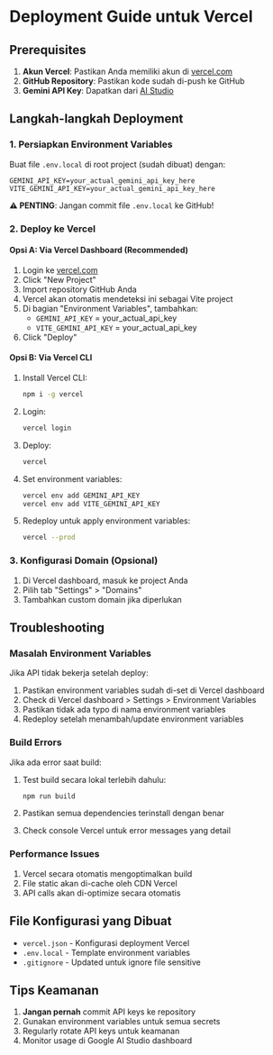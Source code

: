 # Deployment Guide untuk Vercel

## Prerequisites

1. **Akun Vercel**: Pastikan Anda memiliki akun di [vercel.com](https://vercel.com)
2. **GitHub Repository**: Pastikan kode sudah di-push ke GitHub
3. **Gemini API Key**: Dapatkan dari [AI Studio](https://aistudio.google.com/app/apikey)

## Langkah-langkah Deployment

### 1. Persiapkan Environment Variables

Buat file `.env.local` di root project (sudah dibuat) dengan:
```
GEMINI_API_KEY=your_actual_gemini_api_key_here
VITE_GEMINI_API_KEY=your_actual_gemini_api_key_here
```

**⚠️ PENTING**: Jangan commit file `.env.local` ke GitHub!

### 2. Deploy ke Vercel

#### Opsi A: Via Vercel Dashboard (Recommended)

1. Login ke [vercel.com](https://vercel.com)
2. Click "New Project"
3. Import repository GitHub Anda
4. Vercel akan otomatis mendeteksi ini sebagai Vite project
5. Di bagian "Environment Variables", tambahkan:
   - `GEMINI_API_KEY` = your_actual_api_key
   - `VITE_GEMINI_API_KEY` = your_actual_api_key
6. Click "Deploy"

#### Opsi B: Via Vercel CLI

1. Install Vercel CLI:
   ```bash
   npm i -g vercel
   ```

2. Login:
   ```bash
   vercel login
   ```

3. Deploy:
   ```bash
   vercel
   ```

4. Set environment variables:
   ```bash
   vercel env add GEMINI_API_KEY
   vercel env add VITE_GEMINI_API_KEY
   ```

5. Redeploy untuk apply environment variables:
   ```bash
   vercel --prod
   ```

### 3. Konfigurasi Domain (Opsional)

1. Di Vercel dashboard, masuk ke project Anda
2. Pilih tab "Settings" > "Domains"
3. Tambahkan custom domain jika diperlukan

## Troubleshooting

### Masalah Environment Variables

Jika API tidak bekerja setelah deploy:

1. Pastikan environment variables sudah di-set di Vercel dashboard
2. Check di Vercel dashboard > Settings > Environment Variables
3. Pastikan tidak ada typo di nama environment variables
4. Redeploy setelah menambah/update environment variables

### Build Errors

Jika ada error saat build:

1. Test build secara lokal terlebih dahulu:
   ```bash
   npm run build
   ```

2. Pastikan semua dependencies terinstall dengan benar
3. Check console Vercel untuk error messages yang detail

### Performance Issues

1. Vercel secara otomatis mengoptimalkan build
2. File static akan di-cache oleh CDN Vercel
3. API calls akan di-optimize secara otomatis

## File Konfigurasi yang Dibuat

- `vercel.json` - Konfigurasi deployment Vercel
- `.env.local` - Template environment variables
- `.gitignore` - Updated untuk ignore file sensitive

## Tips Keamanan

1. **Jangan pernah** commit API keys ke repository
2. Gunakan environment variables untuk semua secrets
3. Regularly rotate API keys untuk keamanan
4. Monitor usage di Google AI Studio dashboard